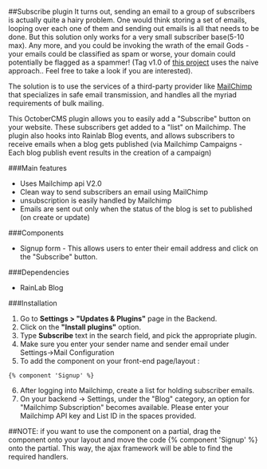 ##Subscribe plugin
It turns out, sending an email to a group of subscribers is actually quite a hairy problem. One would 
think storing a set of emails, looping over each one of them and sending out emails is all that needs to be done.
But this solution only works for a very small subscriber base(5-10 max). 
Any more, and you could be invoking the wrath of the email Gods - your emails could be classified as spam 
or worse, your domain could potentially be flagged as a spammer!
(Tag v1.0 of [this project](https://github.com/mnshankar/oc-subscribe-plugin) uses the naive approach.. Feel free to take a look if you are interested).

The solution is to use the services of a third-party provider like [MailChimp](http://mailchimp.com/) 
that specializes in safe email transmission, and handles all the myriad requirements of bulk mailing.

This OctoberCMS plugin allows you to easily add a "Subscribe" button on your website. These subscribers get
 added to a "list" on Mailchimp.
The plugin also hooks into Rainlab Blog events, and allows subscribers to receive emails 
when a blog gets published (via Mailchimp Campaigns - Each blog publish event results in the creation of a campaign)

###Main features
* Uses Mailchimp api V2.0
* Clean way to send subscribers an email using MailChimp
* unsubscription is easily handled by Mailchimp
* Emails are sent out only when the status of the blog is set to published (on create or update)
 
###Components
* Signup form - This allows users to enter their email address and click on the "Subscribe" button.

###Dependencies
* RainLab Blog

###Installation
1. Go to __Settings > "Updates & Plugins"__ page in the Backend.
2. Click on the __"Install plugins"__ option.
3. Type __Subscribe__ text in the search field, and pick the appropriate plugin.
4. Make sure you enter your sender name and sender email under Settings->Mail Configuration
5. To add the component on your front-end page/layout :
```
{% component 'Signup' %}
```
6. After logging into Mailchimp, create a list for holding subscriber emails.
7. On your backend -> Settings, under the "Blog" category, an option for "Mailchimp Subscription" becomes available. Please enter 
your Mailchimp API key and List ID in the spaces provided.

##NOTE:
if you want to use the component on a partial, drag the component onto your layout and move the code {% component 'Signup' %} onto the partial. This way, the ajax framework will be able to find the required handlers.